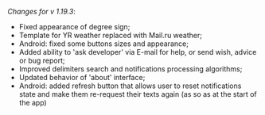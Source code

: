 _Changes for v 1.19.3_:
- Fixed appearance of degree sign;
- Template for YR weather replaced with Mail.ru weather;
- Android: fixed some buttons sizes and appearance;
- Added ability to 'ask developer' via E-mail for help, or send wish, advice or bug report;
- Improved delimiters search and notifications processing algorithms;
- Updated behavior of 'about' interface;
- Android: added refresh button that allows user to reset notifications state and make them re-request their texts again (as so as at the start of the app)
